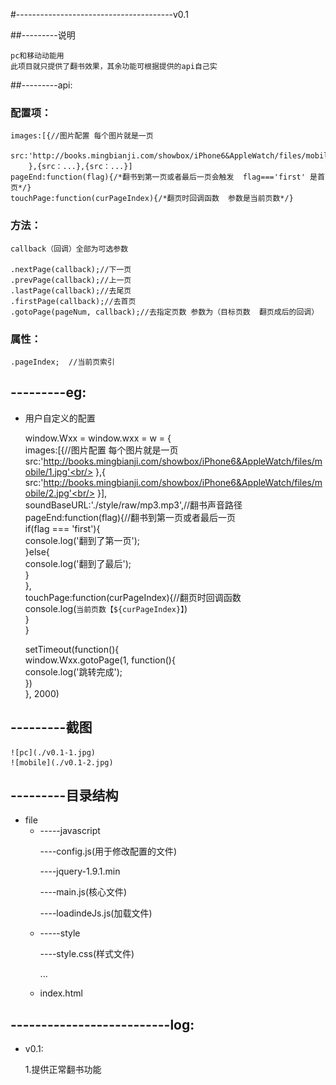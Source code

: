 #---------------------------------------v0.1

##---------说明

	pc和移动动能用
	此项目就只提供了翻书效果，其余功能可根据提供的api自己实


##---------api:
###    配置项：
	images:[{//图片配置 每个图片就是一页
			src:'http://books.mingbianji.com/showbox/iPhone6&AppleWatch/files/mobile/1.jpg'
		},{src：...},{src：...}]
	pageEnd:function(flag){/*翻书到第一页或者最后一页会触发  flag==='first' 是首页*/}
	touchPage:function(curPageIndex){/*翻页时回调函数  参数是当前页数*/}

###    方法：

	callback（回调）全部为可选参数

	.nextPage(callback);//下一页
	.prevPage(callback);//上一页
	.lastPage(callback);//去尾页
	.firstPage(callback);//去首页
	.gotoPage(pageNum, callback);//去指定页数 参数为（目标页数  翻页成后的回调）

###    属性：

	.pageIndex;  //当前页索引

## ---------eg: 

*	用户自定义的配置

	window.Wxx = window.wxx = w = { <br/>
		images:[{//图片配置 每个图片就是一页<br/>
			src:'http://books.mingbianji.com/showbox/iPhone6&AppleWatch/files/mobile/1.jpg'<br/>
		},{<br/>
			src:'http://books.mingbianji.com/showbox/iPhone6&AppleWatch/files/mobile/2.jpg'<br/>
		}], <br/>
		soundBaseURL:'./style/raw/mp3.mp3',//翻书声音路径<br/>
		pageEnd:function(flag){//翻书到第一页或者最后一页 <br/>
			if(flag === 'first'){<br/>
				console.log('翻到了第一页');<br/>
			}else{<br/>
				console.log('翻到了最后');<br/>
			}<br/>
		},<br/>
		touchPage:function(curPageIndex){//翻页时回调函数 <br/>
			console.log(`当前页数【${curPageIndex}】`)<br/>
		}<br/>
	}<br/>

	setTimeout(function(){<br/>
		window.Wxx.gotoPage(1, function(){<br/>
			console.log('跳转完成'); <br/>
		})<br/>
	}, 2000) <br/>
 
## ---------截图
    ![pc](./v0.1-1.jpg)
    ![mobile](./v0.1-2.jpg)

## ---------目录结构
*	file
	<ul>
		<li>
			-----javascript
				<p> ----config.js(用于修改配置的文件)</p>
				<p> ----jquery-1.9.1.min</p>
				<p> ----main.js(核心文件)</p>
				<p> ----loadindeJs.js(加载文件)</p>
		</li>
		<li>
			-----style
				<p> ----style.css(样式文件)</p>
				<p> ...</p>
		</li>
		<li>
			index.html
		</li>
	</ul> 


## --------------------------log:
+	v0.1:
        <p>1.提供正常翻书功能  
          
